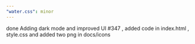 ```yaml
---
"water.css": minor
---
```


done Adding dark mode and improved UI #347 , added code in index.html , style.css and added two png in docs/icons
